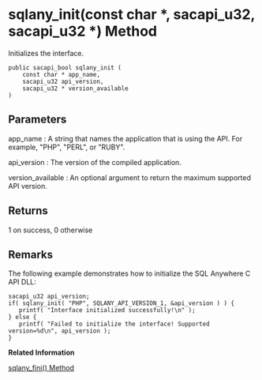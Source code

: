 <!-- loio3bf651596c5f10149db9cb34f651fe5c -->

# sqlany\_init\(const char \*, sacapi\_u32, sacapi\_u32 \*\) Method

Initializes the interface.



```
public sacapi_bool sqlany_init (
    const char * app_name,
    sacapi_u32 api_version,
    sacapi_u32 * version_available
)
```



## Parameters

app\_name
:   A string that names the application that is using the API. For example, "PHP", "PERL", or "RUBY".

api\_version
:   The version of the compiled application.

version\_available
:   An optional argument to return the maximum supported API version.



## Returns

1 on success, 0 otherwise



## Remarks

The following example demonstrates how to initialize the SQL Anywhere C API DLL:

```
sacapi_u32 api_version;
if( sqlany_init( "PHP", SQLANY_API_VERSION_1, &api_version ) ) {
   printf( "Interface initialized successfully!\n" );
} else {
   printf( "Failed to initialize the interface! Supported version=%d\n", api_version );
}
```

**Related Information**  


[sqlany\_fini\(\) Method](sqlany-fini-method-3bf5c05.md "Finalizes the interface.")

